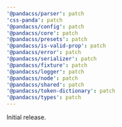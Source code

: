 ```yaml
---
'@pandacss/parser': patch
'css-panda': patch
'@pandacss/config': patch
'@pandacss/core': patch
'@pandacss/presets': patch
'@pandacss/is-valid-prop': patch
'@pandacss/error': patch
'@pandacss/serializer': patch
'@pandacss/fixture': patch
'@pandacss/logger': patch
'@pandacss/node': patch
'@pandacss/shared': patch
'@pandacss/token-dictionary': patch
'@pandacss/types': patch
---
```


Initial release.
